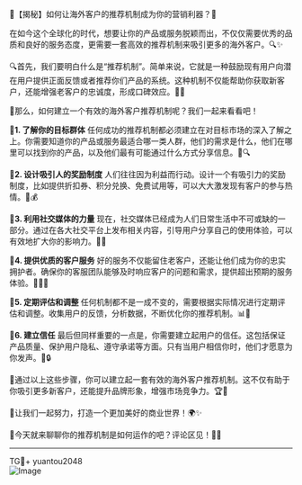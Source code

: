 🎉【揭秘】如何让海外客户的推荐机制成为你的营销利器？🚀

在如今这个全球化的时代，想要让你的产品或服务脱颖而出，不仅仅需要优秀的品质和良好的服务态度，更需要一套高效的推荐机制来吸引更多的海外客户。🔍✨

🔍首先，我们要明白什么是“推荐机制”。简单来说，它就是一种鼓励现有用户向潜在用户提供正面反馈或者推荐你们产品的系统。这种机制不仅能帮助你获取新客户，还能增强老客户的忠诚度，形成口碑效应。🎯🌟

🌈那么，如何建立一个有效的海外客户推荐机制呢？我们一起来看看吧！

🌈**1. 了解你的目标群体**
任何成功的推荐机制都必须建立在对目标市场的深入了解之上。你需要知道你的产品或服务最适合哪一类人群，他们的需求是什么，他们在哪里可以找到你的产品，以及他们最有可能通过什么方式分享信息。🎯🔍

🌈**2. 设计吸引人的奖励制度**
人们往往因为利益而行动。设计一个有吸引力的奖励制度，比如提供折扣券、积分兑换、免费试用等，可以大大激发现有客户的参与热情。🎁💰

🌈**3. 利用社交媒体的力量**
现在，社交媒体已经成为人们日常生活中不可或缺的一部分。通过在各大社交平台上发布相关内容，引导用户分享自己的使用体验，可以有效地扩大你的影响力。📱📢

🌈**4. 提供优质的客户服务**
好的服务不仅能留住老客户，还能让他们成为你的忠实拥护者。确保你的客服团队能够及时响应客户的问题和需求，提供超出预期的服务体验。💁‍♀️📞

🌈**5. 定期评估和调整**
任何机制都不是一成不变的，需要根据实际情况进行定期评估和调整。收集用户的反馈，分析数据，不断优化你的推荐机制。📊🔄

🌈**6. 建立信任**
最后但同样重要的一点是，你需要建立起用户的信任。这包括保证产品质量、保护用户隐私、遵守承诺等方面。只有当用户相信你时，他们才愿意为你发声。🤝🔒

🌈通过以上这些步骤，你可以建立起一套有效的海外客户推荐机制。这不仅有助于你吸引更多新客户，还能提升品牌形象，增强市场竞争力。🏆💪

🌈让我们一起努力，打造一个更加美好的商业世界！🌍✨

🎉今天就来聊聊你的推荐机制是如何运作的吧？评论区见！💬👋

---

TG💪+ yuantou2048  
![Image](https://github.com/user-attachments/assets/42a5a4a5-fea9-4a1d-8aa0-73e57e430cca)